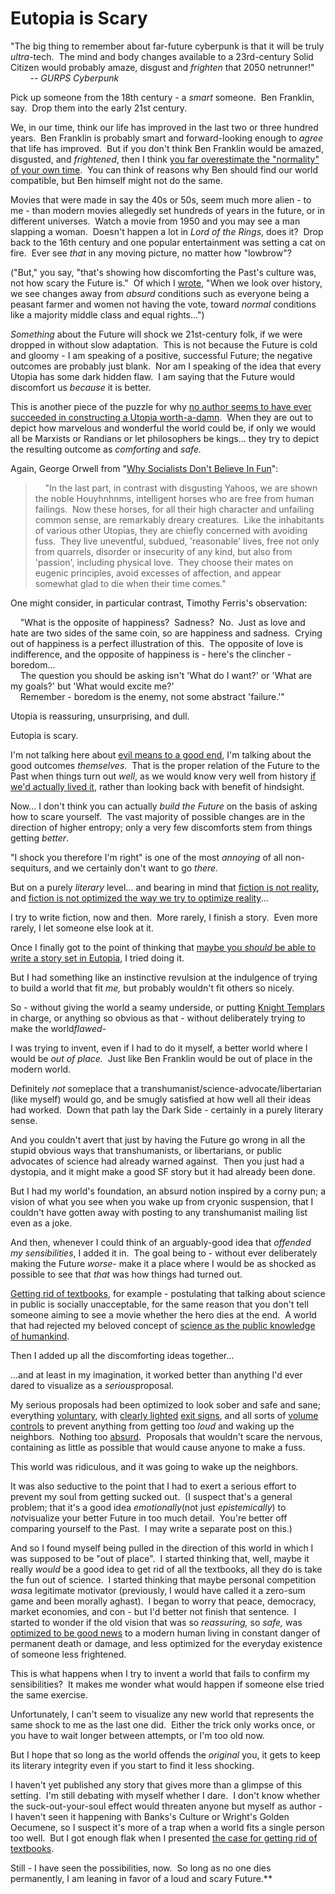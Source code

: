 
# Eutopia is Scary

"The big thing to remember about far-future cyberpunk is that it
will be truly *ultra*-tech.  The mind and body changes available to
a 23rd-century Solid Citizen would probably amaze, disgust and
*frighten* that 2050 netrunner!"  
        -- *GURPS Cyberpunk*

Pick up someone from the 18th century - a *smart* someone.  Ben
Franklin, say.  Drop them into the early 21st century.

We, in our time, think our life has improved in the last two or
three hundred years.  Ben Franklin is probably smart and
forward-looking enough to *agree* that life has improved.  But if
you don't think Ben Franklin would be amazed, disgusted, and
*frightened*, then I think
[you far overestimate the "normality" of your own time](/lw/j6/why_is_the_future_so_absurd/). 
You can think of reasons why Ben should find our world compatible,
but Ben himself might not do the same.

Movies that were made in say the 40s or 50s, seem much more alien -
to me - than modern movies allegedly set hundreds of years in the
future, or in different universes.  Watch a movie from 1950 and you
may see a man slapping a woman.  Doesn't happen a lot in
*Lord of the Rings*, does it?  Drop back to the 16th century and
one popular entertainment was setting a cat on fire.  Ever see
*that* in any moving picture, no matter how "lowbrow"?

("But," you say, "that's showing how discomforting the Past's
culture was, not how scary the Future is."  Of which I
[wrote](/lw/j6/why_is_the_future_so_absurd/), "When we look over
history, we see changes away from *absurd* conditions such as
everyone being a peasant farmer and women not having the vote,
toward *normal* conditions like a majority middle class and equal
rights...")

*Something* about the Future will shock we 21st-century folk, if we
were dropped in without slow adaptation.  This is not because the
Future is cold and gloomy - I am speaking of a positive, successful
Future; the negative outcomes are probably just blank.  Nor am I
speaking of the idea that every Utopia has some dark hidden flaw. 
I am saying that the Future would discomfort us *because* it is
better.



This is another piece of the puzzle for why
[no author seems to have ever succeeded in constructing a Utopia worth-a-damn](http://www.orwell.ru/library/articles/socialists/english/e_fun). 
When they are out to depict how marvelous and wonderful the world
could be, if only we would all be Marxists or Randians or let
philosophers be kings... they try to depict the resulting outcome
as *comforting* and *safe.*

Again, George Orwell from
"[Why Socialists Don't Believe In Fun](http://www.orwell.ru/library/articles/socialists/english/e_fun)":

>     "In the last part, in contrast with disgusting Yahoos, we are
> shown the noble Houyhnhnms, intelligent horses who are free from
> human failings.  Now these horses, for all their high character and
> unfailing common sense, are remarkably dreary creatures.  Like the
> inhabitants of various other Utopias, they are chiefly concerned
> with avoiding fuss.  They live uneventful, subdued, 'reasonable'
> lives, free not only from quarrels, disorder or insecurity of any
> kind, but also from 'passion', including physical love.  They
> choose their mates on eugenic principles, avoid excesses of
> affection, and appear somewhat glad to die when their time comes."

One might consider, in particular contrast, Timothy Ferris's
observation:

    "What is the opposite of happiness?  Sadness?  No.  Just as
love and hate are two sides of the same coin, so are happiness and
sadness.  Crying out of happiness is a perfect illustration of
this.  The opposite of love is indifference, and the opposite of
happiness is - here's the clincher - boredom...  
    The question you should be asking isn't 'What do I want?' or
'What are my goals?' but 'What would excite me?'  
    Remember - boredom is the enemy, not some abstract 'failure.'"

Utopia is reassuring, unsurprising, and dull.

Eutopia is scary.

I'm not talking here about
[evil means to a good end](/lw/uu/why_does_power_corrupt/), I'm
talking about the good outcomes *themselves*.  That is the proper
relation of the Future to the Past when things turn out *well*, as
we would know very well from history
[if we'd actually lived it](/lw/iz/failing_to_learn_from_history/),
rather than looking back with benefit of hindsight.

Now... I don't think you can actually *build the Future* on the
basis of asking how to scare yourself.  The vast majority of
possible changes are in the direction of higher entropy; only a
very few discomforts stem from things getting *better*.

"I shock you therefore I'm right" is one of the most *annoying* of
all non-sequiturs, and we certainly don't want to go *there.*

But on a purely *literary* level... and bearing in mind that
[fiction is not reality](/lw/k9/the_logical_fallacy_of_generalization_from/),
and
[fiction is not optimized the way we try to optimize reality](/lw/xi/serious_stories/)...

I try to write fiction, now and then.  More rarely, I finish a
story.  Even more rarely, I let someone else look at it.

Once I finally got to the point of thinking that
[maybe you *should* be able to write a story set in Eutopia](/lw/xi/serious_stories/),
I tried doing it. 

But I had something like an instinctive revulsion at the indulgence
of trying to build a world that fit *me,* but probably wouldn't fit
others so nicely.

So - without giving the world a seamy underside, or putting
[Knight Templars](http://tvtropes.org/pmwiki/pmwiki.php/Main/KnightTemplar)
in charge, or anything so obvious as that - without deliberately
trying to make the world*flawed*-

I was trying to invent, even if I had to do it myself, a better
world where I would be *out of place.*  Just like Ben Franklin
would be out of place in the modern world.

Definitely *not* someplace that a
transhumanist/science-advocate/libertarian (like myself) would go,
and be smugly satisfied at how well all their ideas had worked. 
Down that path lay the Dark Side - certainly in a purely literary
sense.

And you couldn't avert that just by having the Future go wrong in
all the stupid obvious ways that transhumanists, or libertarians,
or public advocates of science had already warned against.  Then
you just had a dystopia, and it might make a good SF story but it
had already been done.

But I had my world's foundation, an absurd notion inspired by a
corny pun; a vision of what you see when you wake up from cryonic
suspension, that I couldn't have gotten away with posting to any
transhumanist mailing list even as a joke.

And then, whenever I could think of an arguably-good idea that
*offended my sensibilities*, I added it in.  The goal being to -
without ever deliberately making the Future *worse*- make it a
place where I would be as shocked as possible to see that *that*
was how things had turned out.

[Getting rid of textbooks](/lw/p0/to_spread_science_keep_it_secret/),
for example - postulating that talking about science in public is
socially unacceptable, for the same reason that you don't tell
someone aiming to see a movie whether the hero dies at the end.  A
world that had rejected my beloved concept of
[science as the public knowledge of humankind](/lw/in/scientific_evidence_legal_evidence_rational/).

Then I added up all the discomforting ideas together...

...and at least in my imagination, it worked better than anything
I'd ever dared to visualize as a *serious*proposal.

My serious proposals had been optimized to look sober and safe and
sane; everything [voluntary](/lw/x3/devils_offers/), with
[clearly lighted](/lw/wz/living_by_your_own_strength/)
[exit signs](/lw/x2/harmful_options/), and all sorts of
[volume controls](/lw/xg/emotional_involvement/) to prevent
anything from getting too *loud* and waking up the neighbors. 
Nothing too [absurd](/lw/j6/why_is_the_future_so_absurd/). 
Proposals that wouldn't scare the nervous, containing as little as
possible that would cause anyone to make a fuss.

This world was ridiculous, and it was going to wake up the
neighbors.

It was also seductive to the point that I had to exert a serious
effort to prevent my soul from getting sucked out.  (I suspect
that's a general problem; that it's a good idea *emotionally*(not
just *epistemically*) to *not*visualize your better Future in too
much detail.  You're better off comparing yourself to the Past.  I
may write a separate post on this.)

And so I found myself being pulled in the direction of this world
in which I was supposed to be "out of place".  I started thinking
that, well, maybe it really *would* be a good idea to get rid of
all the textbooks, all they do is take the fun out of science.  I
started thinking that maybe personal competition *was*a legitimate
motivator (previously, I would have called it a zero-sum game and
been morally aghast).  I began to worry that peace, democracy,
market economies, and con - but I'd better not finish that
sentence.  I started to wonder if the old vision that was so
*reassuring,* so *safe,* was
[optimized to be good news](/lw/wv/prolegomena_to_a_theory_of_fun/)
to a modern human living in constant danger of permanent death or
damage, and less optimized for the everyday existence of someone
less frightened.

This is what happens when I try to invent a world that fails to
confirm my sensibilities?  It makes me wonder what would happen if
someone else tried the same exercise.

Unfortunately, I can't seem to visualize any new world that
represents the same shock to me as the last one did.  Either the
trick only works once, or you have to wait longer between attempts,
or I'm too old now.

But I hope that so long as the world offends the *original* you, it
gets to keep its literary integrity even if you start to find it
less shocking.

I haven't yet published any story that gives more than a glimpse of
this setting.  I'm still debating with myself whether I dare.  I
don't know whether the suck-out-your-soul effect would threaten
anyone but myself as author - I haven't seen it happening with
Banks's Culture or Wright's Golden Oecumene, so I suspect it's more
of a trap when a world fits a single person too well.  But I got
enough flak when I presented
[the case for getting rid of textbooks](/lw/p0/to_spread_science_keep_it_secret/).

Still - I have seen the possibilities, now.  So long as no one dies
permanently, I am leaning in favor of a loud and scary Future.**

